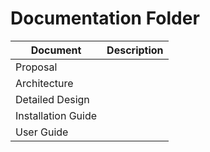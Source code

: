 # Documentation Folder
| Document | Description |
|---|---|
| Proposal |  |
| Architecture | |
| Detailed Design | |
| Installation Guide| |
| User Guide | |
